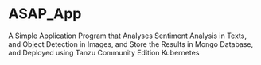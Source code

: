# ASAP_App
 A Simple Application Program that Analyses Sentiment Analysis in Texts, and Object Detection in Images, and Store the Results in Mongo Database, and Deployed using Tanzu Community Edition Kubernetes
